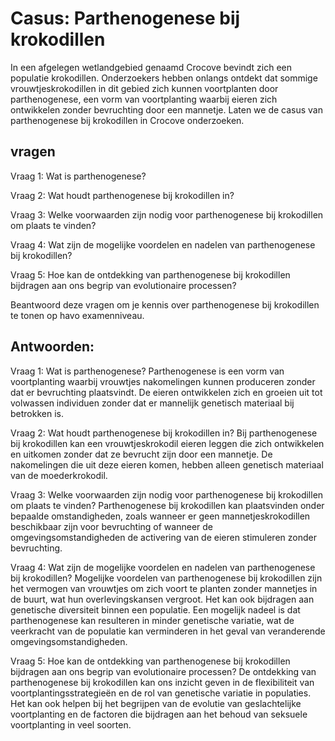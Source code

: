 # Casus: Parthenogenese bij krokodillen

In een afgelegen wetlandgebied genaamd Crocove bevindt zich een populatie krokodillen. Onderzoekers hebben onlangs ontdekt dat sommige vrouwtjeskrokodillen in dit gebied zich kunnen voortplanten door parthenogenese, een vorm van voortplanting waarbij eieren zich ontwikkelen zonder bevruchting door een mannetje. Laten we de casus van parthenogenese bij krokodillen in Crocove onderzoeken.

## vragen

Vraag 1: Wat is parthenogenese?

Vraag 2: Wat houdt parthenogenese bij krokodillen in?

Vraag 3: Welke voorwaarden zijn nodig voor parthenogenese bij krokodillen om plaats te vinden?

Vraag 4: Wat zijn de mogelijke voordelen en nadelen van parthenogenese bij krokodillen?

Vraag 5: Hoe kan de ontdekking van parthenogenese bij krokodillen bijdragen aan ons begrip van evolutionaire processen?

Beantwoord deze vragen om je kennis over parthenogenese bij krokodillen te tonen op havo examenniveau.

## Antwoorden:

Vraag 1: Wat is parthenogenese?
Parthenogenese is een vorm van voortplanting waarbij vrouwtjes nakomelingen kunnen produceren zonder dat er bevruchting plaatsvindt. De eieren ontwikkelen zich en groeien uit tot volwassen individuen zonder dat er mannelijk genetisch materiaal bij betrokken is.

Vraag 2: Wat houdt parthenogenese bij krokodillen in?
Bij parthenogenese bij krokodillen kan een vrouwtjeskrokodil eieren leggen die zich ontwikkelen en uitkomen zonder dat ze bevrucht zijn door een mannetje. De nakomelingen die uit deze eieren komen, hebben alleen genetisch materiaal van de moederkrokodil.

Vraag 3: Welke voorwaarden zijn nodig voor parthenogenese bij krokodillen om plaats te vinden?
Parthenogenese bij krokodillen kan plaatsvinden onder bepaalde omstandigheden, zoals wanneer er geen mannetjeskrokodillen beschikbaar zijn voor bevruchting of wanneer de omgevingsomstandigheden de activering van de eieren stimuleren zonder bevruchting.

Vraag 4: Wat zijn de mogelijke voordelen en nadelen van parthenogenese bij krokodillen?
Mogelijke voordelen van parthenogenese bij krokodillen zijn het vermogen van vrouwtjes om zich voort te planten zonder mannetjes in de buurt, wat hun overlevingskansen vergroot. Het kan ook bijdragen aan genetische diversiteit binnen een populatie. Een mogelijk nadeel is dat parthenogenese kan resulteren in minder genetische variatie, wat de veerkracht van de populatie kan verminderen in het geval van veranderende omgevingsomstandigheden.

Vraag 5: Hoe kan de ontdekking van parthenogenese bij krokodillen bijdragen aan ons begrip van evolutionaire processen?
De ontdekking van parthenogenese bij krokodillen kan ons inzicht geven in de flexibiliteit van voortplantingsstrategieën en de rol van genetische variatie in populaties. Het kan ook helpen bij het begrijpen van de evolutie van geslachtelijke voortplanting en de factoren die bijdragen aan het behoud van seksuele voortplanting in veel soorten.


